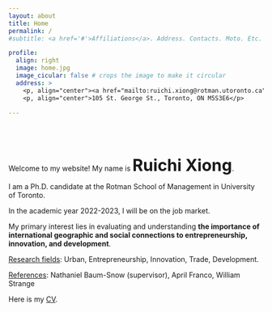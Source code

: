 ```yaml
---
layout: about
title: Home
permalink: /
#subtitle: <a href='#'>Affiliations</a>. Address. Contacts. Moto. Etc.

profile:
  align: right
  image: home.jpg
  image_cicular: false # crops the image to make it circular
  address: >
    <p, align="center"><a href="mailto:ruichi.xiong@rotman.utoronto.ca">ruichi.xiong@rotman.utoronto.ca</a> </p>
    <p, align="center">105 St. George St., Toronto, ON M5S3E6</p>
    
---
```


<p>&nbsp;</p>

<p>&nbsp;</p>

Welcome to my website! My name is <font size="+3"><b>Ruichi Xiong</b></font>.

I am a Ph.D. candidate at the Rotman School of Management in University of Toronto.

In the academic year 2022-2023, I will be on the job market. 

My primary interest lies in evaluating and understanding <b>the importance of international geographic and social connections to entrepreneurship, innovation, and development</b>.

<ins>Research fields</ins>: Urban, Entrepreneurship, Innovation, Trade, Development.

<ins>References</ins>: Nathaniel Baum-Snow (supervisor), April Franco, William Strange

Here is my <a href="{{ site.url }}/assets/pdf/cv.pdf" target="_blank">CV</a>.
